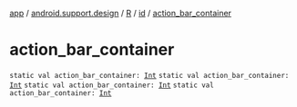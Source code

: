 [app](../../../index.md) / [android.support.design](../../index.md) / [R](../index.md) / [id](index.md) / [action_bar_container](.)

# action_bar_container

`static val action_bar_container: `[`Int`](https://kotlinlang.org/api/latest/jvm/stdlib/kotlin/-int/index.html)
`static val action_bar_container: `[`Int`](https://kotlinlang.org/api/latest/jvm/stdlib/kotlin/-int/index.html)
`static val action_bar_container: `[`Int`](https://kotlinlang.org/api/latest/jvm/stdlib/kotlin/-int/index.html)
`static val action_bar_container: `[`Int`](https://kotlinlang.org/api/latest/jvm/stdlib/kotlin/-int/index.html)